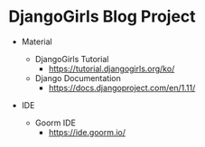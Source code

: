 # DjangoGirls Blog Project

* Material
  * DjangoGirls Tutorial
  	* https://tutorial.djangogirls.org/ko/
  * Django Documentation
	* https://docs.djangoproject.com/en/1.11/
  
* IDE
  * Goorm IDE
  	* https://ide.goorm.io/